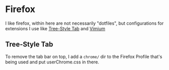 # Firefox

I like firefox, within here are not necessarily "dotfiles", but configurations
for extensions I use like [Tree-Style Tab](https://addons.mozilla.org/en-US/firefox/addon/tree-style-tab/) and [Vimium](https://addons.mozilla.org/en-US/firefox/addon/vimium-ff/)

## Tree-Style Tab
To remove the tab bar on top, I add a `chrome/` dir to the Firefox Profile
that's being used and put userChrome.css in there.
